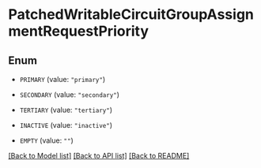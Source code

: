 # PatchedWritableCircuitGroupAssignmentRequestPriority

## Enum


* `PRIMARY` (value: `"primary"`)

* `SECONDARY` (value: `"secondary"`)

* `TERTIARY` (value: `"tertiary"`)

* `INACTIVE` (value: `"inactive"`)

* `EMPTY` (value: `""`)


[[Back to Model list]](../README.md#documentation-for-models) [[Back to API list]](../README.md#documentation-for-api-endpoints) [[Back to README]](../README.md)


